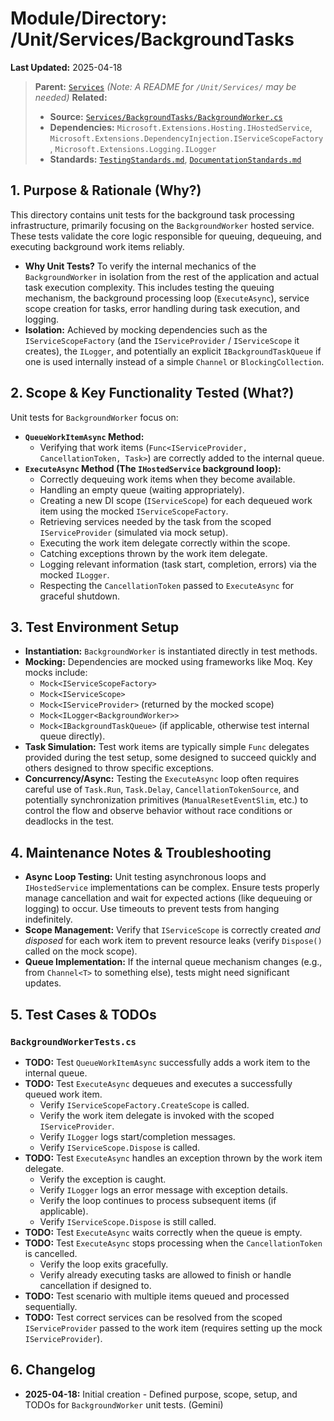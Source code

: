 # Module/Directory: /Unit/Services/BackgroundTasks

**Last Updated:** 2025-04-18

> **Parent:** [`Services`](../README.md)
> *(Note: A README for `/Unit/Services/` may be needed)*
> **Related:**
> * **Source:** [`Services/BackgroundTasks/BackgroundWorker.cs`](../../../../Zarichney.Server/Services/BackgroundTasks/BackgroundWorker.cs)
> * **Dependencies:** `Microsoft.Extensions.Hosting.IHostedService`, `Microsoft.Extensions.DependencyInjection.IServiceScopeFactory`, `Microsoft.Extensions.Logging.ILogger`
> * **Standards:** [`TestingStandards.md`](../../../../Docs/Standards/TestingStandards.md), [`DocumentationStandards.md`](../../../../Docs/Standards/DocumentationStandards.md)

## 1. Purpose & Rationale (Why?)

This directory contains unit tests for the background task processing infrastructure, primarily focusing on the `BackgroundWorker` hosted service. These tests validate the core logic responsible for queuing, dequeuing, and executing background work items reliably.

* **Why Unit Tests?** To verify the internal mechanics of the `BackgroundWorker` in isolation from the rest of the application and actual task execution complexity. This includes testing the queuing mechanism, the background processing loop (`ExecuteAsync`), service scope creation for tasks, error handling during task execution, and logging.
* **Isolation:** Achieved by mocking dependencies such as the `IServiceScopeFactory` (and the `IServiceProvider` / `IServiceScope` it creates), the `ILogger`, and potentially an explicit `IBackgroundTaskQueue` if one is used internally instead of a simple `Channel` or `BlockingCollection`.

## 2. Scope & Key Functionality Tested (What?)

Unit tests for `BackgroundWorker` focus on:

* **`QueueWorkItemAsync` Method:**
    * Verifying that work items (`Func<IServiceProvider, CancellationToken, Task>`) are correctly added to the internal queue.
* **`ExecuteAsync` Method (The `IHostedService` background loop):**
    * Correctly dequeuing work items when they become available.
    * Handling an empty queue (waiting appropriately).
    * Creating a new DI scope (`IServiceScope`) for each dequeued work item using the mocked `IServiceScopeFactory`.
    * Retrieving services needed by the task from the scoped `IServiceProvider` (simulated via mock setup).
    * Executing the work item delegate correctly within the scope.
    * Catching exceptions thrown by the work item delegate.
    * Logging relevant information (task start, completion, errors) via the mocked `ILogger`.
    * Respecting the `CancellationToken` passed to `ExecuteAsync` for graceful shutdown.

## 3. Test Environment Setup

* **Instantiation:** `BackgroundWorker` is instantiated directly in test methods.
* **Mocking:** Dependencies are mocked using frameworks like Moq. Key mocks include:
    * `Mock<IServiceScopeFactory>`
    * `Mock<IServiceScope>`
    * `Mock<IServiceProvider>` (returned by the mocked scope)
    * `Mock<ILogger<BackgroundWorker>>`
    * `Mock<IBackgroundTaskQueue>` (if applicable, otherwise test internal queue directly).
* **Task Simulation:** Test work items are typically simple `Func` delegates provided during the test setup, some designed to succeed quickly and others designed to throw specific exceptions.
* **Concurrency/Async:** Testing the `ExecuteAsync` loop often requires careful use of `Task.Run`, `Task.Delay`, `CancellationTokenSource`, and potentially synchronization primitives (`ManualResetEventSlim`, etc.) to control the flow and observe behavior without race conditions or deadlocks in the test.

## 4. Maintenance Notes & Troubleshooting

* **Async Loop Testing:** Unit testing asynchronous loops and `IHostedService` implementations can be complex. Ensure tests properly manage cancellation and wait for expected actions (like dequeuing or logging) to occur. Use timeouts to prevent tests from hanging indefinitely.
* **Scope Management:** Verify that `IServiceScope` is correctly created *and disposed* for each work item to prevent resource leaks (verify `Dispose()` called on the mock scope).
* **Queue Implementation:** If the internal queue mechanism changes (e.g., from `Channel<T>` to something else), tests might need significant updates.

## 5. Test Cases & TODOs

### `BackgroundWorkerTests.cs`
* **TODO:** Test `QueueWorkItemAsync` successfully adds a work item to the internal queue.
* **TODO:** Test `ExecuteAsync` dequeues and executes a successfully queued work item.
    * Verify `IServiceScopeFactory.CreateScope` is called.
    * Verify the work item delegate is invoked with the scoped `IServiceProvider`.
    * Verify `ILogger` logs start/completion messages.
    * Verify `IServiceScope.Dispose` is called.
* **TODO:** Test `ExecuteAsync` handles an exception thrown by the work item delegate.
    * Verify the exception is caught.
    * Verify `ILogger` logs an error message with exception details.
    * Verify the loop continues to process subsequent items (if applicable).
    * Verify `IServiceScope.Dispose` is still called.
* **TODO:** Test `ExecuteAsync` waits correctly when the queue is empty.
* **TODO:** Test `ExecuteAsync` stops processing when the `CancellationToken` is cancelled.
    * Verify the loop exits gracefully.
    * Verify already executing tasks are allowed to finish or handle cancellation if designed to.
* **TODO:** Test scenario with multiple items queued and processed sequentially.
* **TODO:** Test correct services can be resolved from the scoped `IServiceProvider` passed to the work item (requires setting up the mock `IServiceProvider`).

## 6. Changelog

* **2025-04-18:** Initial creation - Defined purpose, scope, setup, and TODOs for `BackgroundWorker` unit tests. (Gemini)

